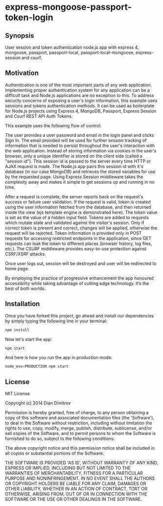express-mongoose-passport-token-login
=====================================

## Synopsis

User session and token authentication node.js app with express 4, mongoose, passport, passport-local, passport-local-mongoose, express-session and csurf.

## Motivation

Authentication is one of the most important parts of any web application. Implementing proper authentication system for any application can be a difficult task and Node.js applications are no exception to this. To address security concerns of exposing a user's login information, this example uses sessions and tokens authentication methods. It can be used as boilerplate for Node.js projects using Express 4, MongoDB, Passport, Express Session and Csurf REST API Auth Tokens.

This example uses the following flow of control:

The user provides a user password and email in the login panel and clicks Sign In. The email provided will be used for further session tracking of information that is needed to persist throughout the user's interaction with the web application. Instead of storing information via cookies in the user's browser, only a unique identifier is stored on the client side (called a "session id"). This session id is passed to the server every time HTTP or AJAX request is made. The Node.js app pairs this session id with it's database (in our case MongoDB) and retrieves the stored variables for use by the requested page. Using Express Session middleware takes the complexity away and makes it simple to get sessions up and running in no time. 

After a request is complete, the server reports back on the request's success or failure user validation. If the request is valid, token is created using the user information fetched from the database, and then returned inside the view (ejs template engine is demonstrated here). The token value is set as the value of a hidden input field. Tokens are added to requests which mutate state and validated against the visitor's session. Only if correct token is present and correct, changes will be applied, otherwise the request will be rejected. Token information is provided only in POST requests for accessing restricted endpoints in the application, since GET requests can leak the token to different places (browser history, log files, etc.). The CSURF middleware provides easy-to-use protection against CSRF/XSRF attacks.

Once user logs out, session will be destroyed and user will be redirected to home page.

By employing the practice of progressive enhancement the app honoured accessibility while taking advantage of cutting edge technology. It’s the best of both worlds.


## Installation

Once you have forked this project, go ahead and install our dependencies by simply typing the following line in your terminal:

```js
npm install
```
Now let's start the app:
```js
npm start
```
And here is how you run the app in production mode:

```js
node_env=PRODUCTION npm start
```


## License

MIT License

Copyright (c) 2014 Dian Dimitrov

Permission is hereby granted, free of charge, to any person obtaining a copy of this software and associated documentation files (the 'Software'), to deal in the Software without restriction, including without limitation the rights to use, copy, modify, merge, publish, distribute, sublicense, and/or sell copies of the Software, and to permit persons to whom the Software is furnished to do so, subject to the following conditions:

The above copyright notice and this permission notice shall be included in all copies or substantial portions of the Software.

THE SOFTWARE IS PROVIDED 'AS IS', WITHOUT WARRANTY OF ANY KIND, EXPRESS OR IMPLIED, INCLUDING BUT NOT LIMITED TO THE WARRANTIES OF MERCHANTABILITY, FITNESS FOR A PARTICULAR PURPOSE AND NONINFRINGEMENT. IN NO EVENT SHALL THE AUTHORS OR COPYRIGHT HOLDERS BE LIABLE FOR ANY CLAIM, DAMAGES OR OTHER LIABILITY, WHETHER IN AN ACTION OF CONTRACT, TORT OR OTHERWISE, ARISING FROM, OUT OF OR IN CONNECTION WITH THE SOFTWARE OR THE USE OR OTHER DEALINGS IN THE SOFTWARE.
